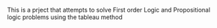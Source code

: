 This is a prject that attempts to solve First order Logic and Propositional logic problems using the tableau method
